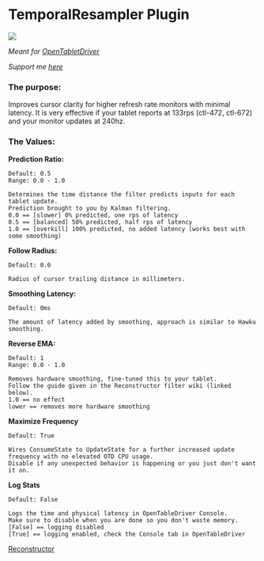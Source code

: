 # TemporalResampler Plugin

[![](https://img.shields.io/github/downloads/shmkle/TemporalResampler/total.svg)](https://github.com/shmkle/TemporalResampler/releases/latest)

*Meant for [OpenTabletDriver](https://github.com/OpenTabletDriver/OpenTabletDriver)*

*Support me [here](https://www.patreon.com/Shmekle)*

### The purpose:
Improves cursor clarity for higher refresh rate monitors with minimal latency. It is very effective if your tablet reports at 133rps (ctl-472, ctl-672) and your monitor updates at 240hz.

### The Values:

**Prediction Ratio:**

    Default: 0.5
    Range: 0.0 - 1.0

    Determines the time distance the filter predicts inputs for each tablet update.
    Prediction brought to you by Kalman filtering.
    0.0 == [slower] 0% predicted, one rps of latency
    0.5 == [balanced] 50% predicted, half rps of latency
    1.0 == [overkill] 100% predicted, no added latency (works best with some smoothing)


**Follow Radius:** 

    Default: 0.0
    
    Radius of cursor trailing distance in millimeters.


**Smoothing Latency:** 

    Default: 0ms

    The amount of latency added by smoothing, approach is similar to Hawku smoothing.

    
**Reverse EMA:** 

    Default: 1
    Range: 0.0 - 1.0
    
    Removes hardware smoothing, fine-tuned this to your tablet. 
    Follow the guide given in the Reconstructor filter wiki (linked below). 
    1.0 == no effect
    lower == removes more hardware smoothing


**Maximize Frequency**

    Default: True

    Wires ConsumeState to UpdateState for a further increased update frequency with no elevated OTD CPU usage.
    Disable if any unexpected behavior is happening or you just don't want it on.
    
**Log Stats**

    Default: False

    Logs the time and physical latency in OpenTableDriver Console.
    Make sure to disable when you are done so you don't waste memory.
    [False] == logging disabled
    [True] == logging enabled, check the Console tab in OpenTableDriver

[Reconstructor](https://github.com/X9VoiD/VoiDPlugins/wiki/Reconstructor)
